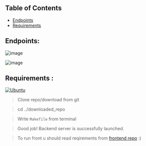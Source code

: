 ## Table of Contents

+ [Endpoints](#endpoints)
+ [Requirements](#installing)

## Endpoints<a name = "endpoints"></a>:

![image](https://user-images.githubusercontent.com/65871712/233931344-6ecde23c-a3ea-49dd-b673-b7198e894f51.png)


![image](https://user-images.githubusercontent.com/65871712/233931453-ae06c037-6aee-41e2-8892-d18377f4a4bf.png)


## Requirements <a name = "installing"></a>:
[![Ubuntu](https://img.shields.io/badge/ubuntu-orange?style=for-the-badge&logo=ubuntu&logoColor=white)](https://www.python.org/)
> Clone repo/download from git

> cd ../downloaded_repo

> Write ```Makefile``` from terminal

> Good job! Backend server is successfully launched.

> To run front u should read reqirements from [frontend repo](https://github.com/neketli/order-lifecycle/tree/master/frontend) :)
